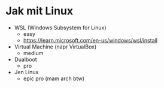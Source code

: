 # Jak mit Linux
- WSL (Windows Subsystem for Linux)
    - easy
    - https://learn.microsoft.com/en-us/windows/wsl/install
- Virtual Machine (napr VirtualBox)
    - medium
- Dualboot
    - pro
- Jen Linux
    - epic pro (mam arch btw)